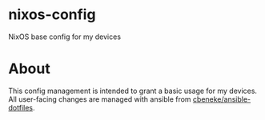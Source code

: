 # nixos-config
NixOS base config for my devices

# About
This config management is intended to grant a basic usage for
my devices. All user-facing changes are managed with ansible
from [cbeneke/ansible-dotfiles](https://github.com/cbeneke/ansible-dotfiles).
